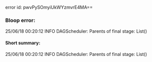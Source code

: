 error id: pwvPySOmyiUkWYzmvrE4MA==
### Bloop error:

25/06/18 00:20:12 INFO DAGScheduler: Parents of final stage: List()
#### Short summary: 

25/06/18 00:20:12 INFO DAGScheduler: Parents of final stage: List()